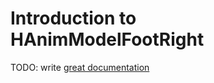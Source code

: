 # Introduction to HAnimModelFootRight

TODO: write [great documentation](http://jacobian.org/writing/what-to-write/)
